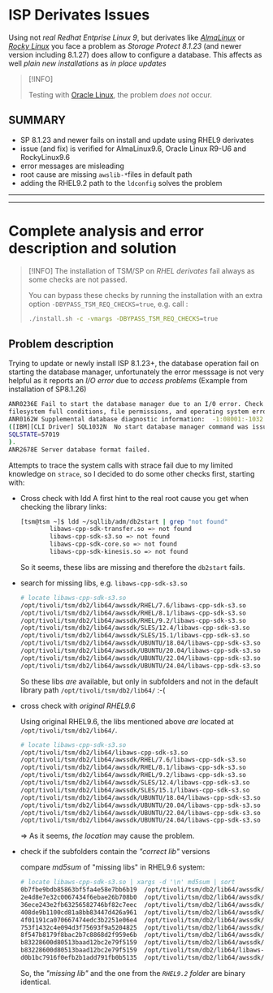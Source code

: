 <!---
(C) 2025 Bjørn Nachtwey, Cristie Data GmbH
-->

# ISP Derivates Issues
Using not *real Redhat Entprise Linux 9*, but derivates like [*AlmaLinux*](https://almalinux.org/get-almalinux/) or [*Rocky Linux*](https://rockylinux.org/download) you face a problem as *Storage Protect 8.1.23* (and newer version including 8.1.27) does allow to configure a database. This affects as well *plain new installations* as *in place updates*

> [!INFO]
> 
> Testing with [Oracle Linux](https://yum.oracle.com/oracle-linux-isos.html), the problem *does not* occur.

## SUMMARY
- SP 8.1.23 and newer fails on install and update using RHEL9 derivates
- issue (and fix) is verified for AlmaLinux9.6, Oracle Linux R9-U6 and RockyLinux9.6
- error messages are misleading 
- root cause are missing `awslib-*`files in default path
- adding the RHEL9.2 path to the `ldconfig` solves the problem


---
---
# Complete analysis and error description and solution

> [!INFO]
> The installation of TSM/SP on *RHEL derivates* fail always as some checks are not passed.
>
> You can bypass these checks by running the installation with an extra option `-DBYPASS_TSM_REQ_CHECKS=true`, e.g. call :
>
> ```bash
> ./install.sh -c -vmargs -DBYPASS_TSM_REQ_CHECKS=true
> ```

## Problem description
Trying to update or newly install ISP 8.1.23+, the database operation fail on starting the database manager, unfortunately the error messsage is not very helpful as it reports an *I/O error* due to *access problems* (Example from installation of SP8.1.26)

```bash
ANR0236E Fail to start the database manager due to an I/0 error. Check for
filesystem full conditions, file permissions, and operating system errors.
ANR0162W Supplemental database diagnostic information:  -1:08001:-1032
([IBM][CLI Driver] SQL1032N  No start database manager command was issued. 
SQLSTATE=57019
).
ANR2678E Server database format failed.
```

Attempts to trace the system calls with strace fail due to my limited knowledge on `strace`, so I decided to do some other checks first, starting with:

- Cross check with ldd
  A first hint to the real root cause you get when checking the library links:

  ```bash
  [tsm@tsm ~]$ ldd ~/sqllib/adm/db2start | grep "not found"
          libaws-cpp-sdk-transfer.so => not found
          libaws-cpp-sdk-s3.so => not found
          libaws-cpp-sdk-core.so => not found
          libaws-cpp-sdk-kinesis.so => not found
  ```
  So it seems, these libs are missing and therefore the `db2start` fails.

- search for missing libs, e.g. `libaws-cpp-sdk-s3.so`

  ```bash
  # locate libaws-cpp-sdk-s3.so
  /opt/tivoli/tsm/db2/lib64/awssdk/RHEL/7.6/libaws-cpp-sdk-s3.so
  /opt/tivoli/tsm/db2/lib64/awssdk/RHEL/8.1/libaws-cpp-sdk-s3.so
  /opt/tivoli/tsm/db2/lib64/awssdk/RHEL/9.2/libaws-cpp-sdk-s3.so
  /opt/tivoli/tsm/db2/lib64/awssdk/SLES/12.4/libaws-cpp-sdk-s3.so
  /opt/tivoli/tsm/db2/lib64/awssdk/SLES/15.1/libaws-cpp-sdk-s3.so
  /opt/tivoli/tsm/db2/lib64/awssdk/UBUNTU/18.04/libaws-cpp-sdk-s3.so
  /opt/tivoli/tsm/db2/lib64/awssdk/UBUNTU/20.04/libaws-cpp-sdk-s3.so
  /opt/tivoli/tsm/db2/lib64/awssdk/UBUNTU/22.04/libaws-cpp-sdk-s3.so
  /opt/tivoli/tsm/db2/lib64/awssdk/UBUNTU/24.04/libaws-cpp-sdk-s3.so
  ```

  So these libs *are* available, but only in subfolders and not in the default library path `/opt/tivoli/tsm/db2/lib64/` :-(

- cross check with *original RHEL9.6*

  Using original RHEL9.6, the libs mentioned above *are* located at `/opt/tivoli/tsm/db2/lib64/`.

  ```bash
  # locate libaws-cpp-sdk-s3.so
  /opt/tivoli/tsm/db2/lib64/libaws-cpp-sdk-s3.so
  /opt/tivoli/tsm/db2/lib64/awssdk/RHEL/7.6/libaws-cpp-sdk-s3.so
  /opt/tivoli/tsm/db2/lib64/awssdk/RHEL/8.1/libaws-cpp-sdk-s3.so
  /opt/tivoli/tsm/db2/lib64/awssdk/RHEL/9.2/libaws-cpp-sdk-s3.so
  /opt/tivoli/tsm/db2/lib64/awssdk/SLES/12.4/libaws-cpp-sdk-s3.so
  /opt/tivoli/tsm/db2/lib64/awssdk/SLES/15.1/libaws-cpp-sdk-s3.so
  /opt/tivoli/tsm/db2/lib64/awssdk/UBUNTU/18.04/libaws-cpp-sdk-s3.so
  /opt/tivoli/tsm/db2/lib64/awssdk/UBUNTU/20.04/libaws-cpp-sdk-s3.so
  /opt/tivoli/tsm/db2/lib64/awssdk/UBUNTU/22.04/libaws-cpp-sdk-s3.so
  /opt/tivoli/tsm/db2/lib64/awssdk/UBUNTU/24.04/libaws-cpp-sdk-s3.so
  ```

  => As it seems, *the location* may cause the problem.

- check if the subfolders contain the *"correct lib"* versions

  compare *md5sum* of "missing libs" in RHEL9.6 system:

  ```bash
  # locate libaws-cpp-sdk-s3.so | xargs -d '\n' md5sum | sort
  0b7fbe9bdb85863bf5fa4e58e7bb6b19  /opt/tivoli/tsm/db2/lib64/awssdk/RHEL/8.1/libaws-cpp-sdk-s3.so
  2e4d8e7e32c0067434f6ebae26b708b0  /opt/tivoli/tsm/db2/lib64/awssdk/SLES/15.1/libaws-cpp-sdk-s3.so
  36ece243e2fb63256582746bf82c7eec  /opt/tivoli/tsm/db2/lib64/awssdk/UBUNTU/22.04/libaws-cpp-sdk-s3.so
  408de9b1100cd81a8bb83447d426a961  /opt/tivoli/tsm/db2/lib64/awssdk/UBUNTU/24.04/libaws-cpp-sdk-s3.so
  4f01191ca070667474edc3b2251e06e4  /opt/tivoli/tsm/db2/lib64/awssdk/UBUNTU/20.04/libaws-cpp-sdk-s3.so
  753f1432c4e094d3f75693f9a5204825  /opt/tivoli/tsm/db2/lib64/awssdk/UBUNTU/18.04/libaws-cpp-sdk-s3.so
  8f547b8179f8bac2b7c8868d2f959e6b  /opt/tivoli/tsm/db2/lib64/awssdk/SLES/12.4/libaws-cpp-sdk-s3.so
  b83228600d80513baad12bc2e79f5159  /opt/tivoli/tsm/db2/lib64/awssdk/RHEL/9.2/libaws-cpp-sdk-s3.so
  b83228600d80513baad12bc2e79f5159  /opt/tivoli/tsm/db2/lib64/libaws-cpp-sdk-s3.so
  d0b1bc7916f0efb2b1add791fb0b5135  /opt/tivoli/tsm/db2/lib64/awssdk/RHEL/7.6/libaws-cpp-sdk-s3.so
  ```

  So, the *"missing lib"* and the one from the *`RHEL9.2` folder* are binary identical.